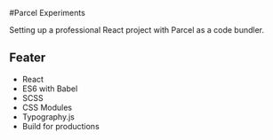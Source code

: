 #Parcel Experiments

Setting up a professional React project with Parcel as a code bundler.

## Feater

- React
- ES6 with Babel
- SCSS
- CSS Modules
- Typography.js
- Build for productions